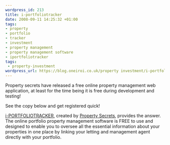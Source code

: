 ```yaml
--- 
wordpress_id: 213
title: i-portfoliotracker
date: 2008-09-11 14:25:32 +01:00
tags: 
- property
- portfolio
- tracker
- investment
- property management
- property management software
- iportfoliotracker
tags: 
 - property-investment
wordpress_url: https://blog.oneiroi.co.uk/property investment/i-portfoliotracker
---
```

Property secrets have released a free online property management web application, at least for the time being it is free during development and testing!

See the copy below and get registered quick!

<a href="https://www.i-portfoliotracker.com/">i-PORTFOLIOTRACKER</a>, created by <a href="https://www.propertysecrets.net/">Property Secrets</a>, provides the answer. The online portfolio property management software is FREE to use and designed to enable you to oversee all the essential information about your properties in one place by linking your letting and management agent directly with your portfolio.

<img src="https://www.i-portfoliotracker.com/sites/ipt-www/images/screenshots/ss1.gif" alt="" />
<img src="https://www.i-portfoliotracker.com/sites/ipt-www/images/screenshots/ss2.gif" alt="" />

